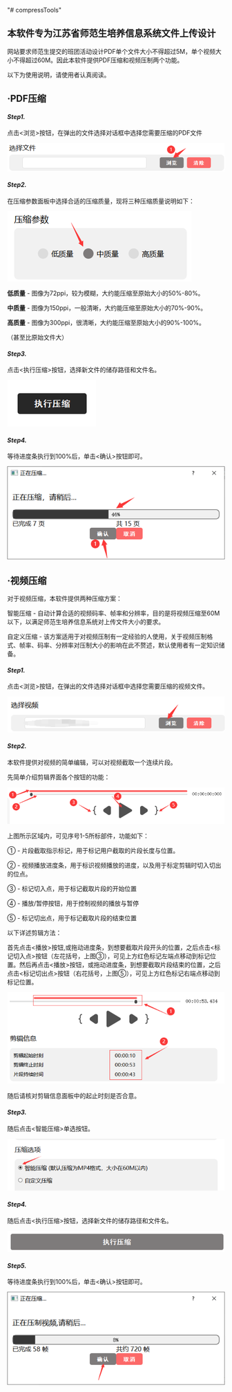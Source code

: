 "# compressTools" 

## 本软件专为江苏省师范生培养信息系统文件上传设计

网站要求师范生提交的班团活动设计PDF单个文件大小不得超过5M，单个视频大小不得超过60M。因此本软件提供PDF压缩和视频压制两个功能。

以下为使用说明，请使用者认真阅读。

## ·PDF压缩

#### *Step1.*

点击<浏览>按钮，在弹出的文件选择对话框中选择您需要压缩的PDF文件

![img](./img/fig_1.png)

#### *Step2.*

在压缩参数面板中选择合适的压缩质量，现将三种压缩质量说明如下：

![img](./img/fig_3.png)

**低质量** - 图像为72ppi，较为模糊，大约能压缩至原始大小的50%-80%。

**中质量** - 图像为150ppi，一般清晰，大约能压缩至原始大小的70%-90%。

**高质量** - 图像为300ppi，很清晰，大约能压缩至原始大小的90%-100%。

（甚至比原始文件大）

#### *Step3.*

点击<执行压缩>按钮，选择新文件的储存路径和文件名。

![img](./img/fig_4.png)

#### *Step4.*

等待进度条执行到100%后，单击<确认>按钮即可。

![img](./img/fig_5.png)











## ·视频压缩

对于视频压缩，本软件提供两种压缩方案：

智能压缩 - 自动计算合适的视频码率、帧率和分辨率，目的是将视频压缩至60M以下，以满足师范生培养信息系统对上传文件大小的要求。

自定义压缩 - 该方案适用于对视频压制有一定经验的人使用，关于视频压制格式、帧率、码率、分辨率对压制大小的影响在此不赘述，默认使用者有一定知识储备。

#### *Step1.*

点击<浏览>按钮，在弹出的文件选择对话框中选择您需要压缩的视频文件。

![img](./img/fig_6.png)

#### *Step2.*

本软件提供对视频的简单编辑，可以对视频截取一个连续片段。

先简单介绍剪辑界面各个按钮的功能：

![img](./img/fig_7.png)

上图所示区域内，可见序号1-5所标部件，功能如下：

① - 片段截取指示标记，用于标记用户截取的片段长度与位置。

② - 视频播放进度条，用于标识视频播放的进度，以及用于标定剪辑时切入切出的位点。

③ - 标记切入点，用于标记截取片段的开始位置

④ - 播放/暂停按钮，用于控制视频的播放与暂停

⑤ - 标记切出点，用于标记截取片段的结束位置

以下详述剪辑方法：

首先点击<播放>按钮,或拖动进度条，到想要截取片段开头的位置，之后点击<标记切入点>按钮（左花括号，上图③），可见上方红色标记左端点移动到标记位置。然后再点击<播放>按钮，或拖动进度条，到想要截取片段结束的位置，之后点击<标记切出点>按钮（右花括号，上图⑤），可见上方红色标记右端点移动到标记位置。

![img](./img/fig_8.png)

随后请核对剪辑信息面板中的起止时刻是否合意。

#### *Step3.*

随后点击<智能压缩>单选按钮。

![img](./img/fig_9.png)

#### *Step4.*

随后点击<执行压缩>按钮，选择新文件的储存路径和文件名。

![img](./img/fig_10.png)

#### *Step5.*

等待进度条执行到100%后，单击<确认>按钮即可。

![img](./img/fig_11.png)